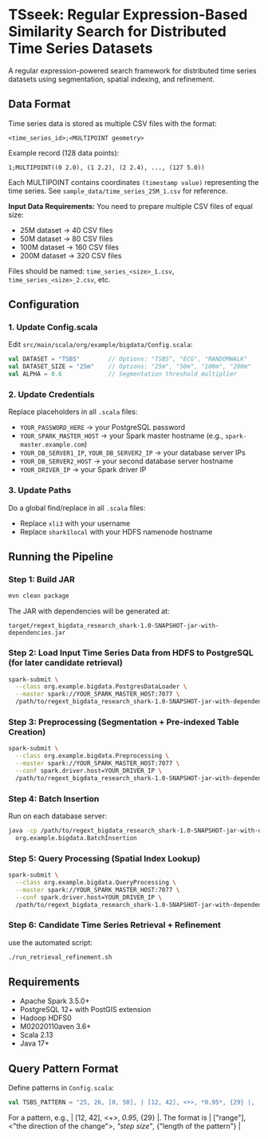 # TSseek: Regular Expression-Based Similarity Search for Distributed Time Series Datasets

A regular expression-powered search framework for distributed time series datasets using segmentation, spatial indexing, and refinement.

## Data Format

Time series data is stored as multiple CSV files with the format:
```
<time_series_id>;<MULTIPOINT geometry>
```

Example record (128 data points):
```
1;MULTIPOINT((0 2.0), (1 2.2), (2 2.4), ..., (127 5.0))
```

Each MULTIPOINT contains coordinates `(timestamp value)` representing the time series. See `sample_data/time_series_25M_1.csv` for reference.

**Input Data Requirements:**
You need to prepare multiple CSV files of equal size:
- 25M dataset → 40 CSV files
- 50M dataset → 80 CSV files
- 100M dataset → 160 CSV files
- 200M dataset → 320 CSV files

Files should be named: `time_series_<size>_1.csv`, `time_series_<size>_2.csv`, etc.

## Configuration

### 1. Update Config.scala
Edit `src/main/scala/org/example/bigdata/Config.scala`:
```scala
val DATASET = "TSBS"        // Options: "TSBS", "ECG", "RANDOMWALK"
val DATASET_SIZE = "25m"    // Options: "25m", "50m", "100m", "200m"
val ALPHA = 0.6             // Segmentation threshold multiplier
```

### 2. Update Credentials
Replace placeholders in all `.scala` files:
- `YOUR_PASSWORD_HERE` → your PostgreSQL password
- `YOUR_SPARK_MASTER_HOST` → your Spark master hostname (e.g., `spark-master.example.com`)
- `YOUR_DB_SERVER1_IP`, `YOUR_DB_SERVER2_IP` → your database server IPs
- `YOUR_DB_SERVER2_HOST` → your second database server hostname
- `YOUR_DRIVER_IP` → your Spark driver IP

### 3. Update Paths
Do a global find/replace in all `.scala` files:
- Replace `xli3` with your username
- Replace `shark1local` with your HDFS namenode hostname

## Running the Pipeline

### Step 1: Build JAR
```bash
mvn clean package
```

The JAR with dependencies will be generated at:
```
target/regext_bigdata_research_shark-1.0-SNAPSHOT-jar-with-dependencies.jar
```

### Step 2: Load Input Time Series Data from HDFS to PostgreSQL (for later candidate retrieval)
```bash
spark-submit \
  --class org.example.bigdata.PostgresDataLoader \
  --master spark://YOUR_SPARK_MASTER_HOST:7077 \
  /path/to/regext_bigdata_research_shark-1.0-SNAPSHOT-jar-with-dependencies.jar
```

### Step 3: Preprocessing (Segmentation + Pre-indexed Table Creation)
```bash
spark-submit \
  --class org.example.bigdata.Preprocessing \
  --master spark://YOUR_SPARK_MASTER_HOST:7077 \
  --conf spark.driver.host=YOUR_DRIVER_IP \
  /path/to/regext_bigdata_research_shark-1.0-SNAPSHOT-jar-with-dependencies.jar
```

### Step 4: Batch Insertion
Run on each database server:
```bash
java -cp /path/to/regext_bigdata_research_shark-1.0-SNAPSHOT-jar-with-dependencies.jar \
  org.example.bigdata.BatchInsertion
```

### Step 5: Query Processing (Spatial Index Lookup)
```bash
spark-submit \
  --class org.example.bigdata.QueryProcessing \
  --master spark://YOUR_SPARK_MASTER_HOST:7077 \
  --conf spark.driver.host=YOUR_DRIVER_IP \
  /path/to/regext_bigdata_research_shark-1.0-SNAPSHOT-jar-with-dependencies.jar
```

### Step 6: Candidate Time Series Retrieval + Refinement

use the automated script:
```bash
./run_retrieval_refinement.sh
```

## Requirements

- Apache Spark 3.5.0+
- PostgreSQL 12+ with PostGIS extension
- Hadoop HDFS0
- M02020110aven 3.6+
- Scala 2.13
- Java 17+

## Query Pattern Format

Define patterns in `Config.scala`:
```scala
val TSBS_PATTERN = "25, 26, [0, 50], | [12, 42], <+>, *0.95*, {29} |, | [42, 12], <->, *1.00*, {32} |, | [10, 38], <+>, *0.25*, {24, 25} |, | [38, 12], <->, *0.30*, {39, 40} |"
```
For a pattern, e.g., | [12, 42], <+>, *0.95*, {29} |. The format is | ["range"], <"the direction of the change">, *"step size"*, {"length of the pattern"} |
